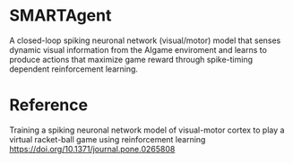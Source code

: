# SMARTAgent
A closed-loop spiking neuronal network (visual/motor) model that senses dynamic visual information from the AIgame enviroment and learns to produce actions that maximize game reward through spike-timing dependent reinforcement learning.

# Reference
Training a spiking neuronal network model of visual-motor cortex to play a virtual racket-ball game using reinforcement learning
https://doi.org/10.1371/journal.pone.0265808

